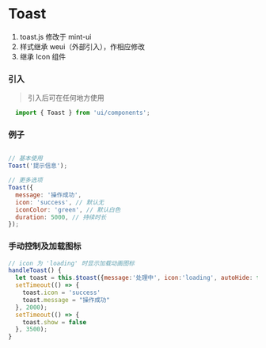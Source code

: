 # Toast
1. toast.js 修改于 mint-ui
2. 样式继承 weui（外部引入），作相应修改
3. 继承 Icon 组件

### 引入
> 引入后可在任何地方使用

```Javascript
  import { Toast } from 'ui/components';
```

### 例子

```Javascript

// 基本使用
Toast('提示信息');

// 更多选项
Toast({
  message: '操作成功',
  icon: 'success', // 默认无
  iconColor: 'green', // 默认白色
  duration: 5000, // 持续时长
});

```

### 手动控制及加载图标

```Javascript
// icon 为 'loading' 时显示加载动画图标
handleToast() {
  let toast = this.$toast({message:'处理中', icon:'loading', autoHide: false})
  setTimeout(() => {
    toast.icon = 'success'
    toast.message = "操作成功"
  }, 2000);
  setTimeout(() => {
    toast.show = false
  }, 3500);
}
```
